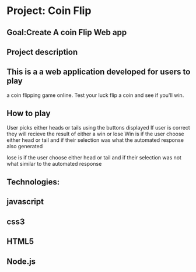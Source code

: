 # Project: Coin Flip
## Goal:Create A coin Flip Web app

 ## Project description
 ## This is a a web application developed for users to play
 a coin flipping game online. Test your luck flip a coin and see if you'll win.
## How to play
User picks either heads or tails using the buttons displayed
If user is correct they will recieve the result of either a win or lose
Win is if the user choose either head or tail and if their selection was what the automated response also generated

lose is if the user choose either head or tail and if their selection was not what similar to the automated response 
 ## Technologies:
 ## javascript
 ## css3
 ## HTML5
 ## Node.js
